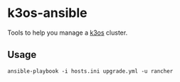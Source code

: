 # k3os-ansible

Tools to help you manage a [k3os](https://k3os.io/) cluster.

## Usage

```ansible-playbook -i hosts.ini upgrade.yml -u rancher```
